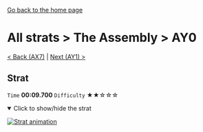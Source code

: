 [Go back to the home page](https://github.com/Doublevil/scbspeedrun)

# All strats > The Assembly > AY0

[< Back (AX7)](https://github.com/Doublevil/scbspeedrun/blob/main/levels/all_lvl/A/AX7.md) | [Next (AY1) >](https://github.com/Doublevil/scbspeedrun/blob/main/levels/all_lvl/A/AY1.md)

## Strat

`Time` **00:09.700** `Difficulty` ★★☆☆☆
<details open>
  <summary>Click to show/hide the strat</summary>

  [![Strat animation](https://github.com/Doublevil/scbspeedrun/blob/main/media/levels/A/AY0_Strat.webp)](https://github.com/Doublevil/scbspeedrun/blob/main/media/levels/A/AY0_Strat.mp4?raw=true)
</details>
